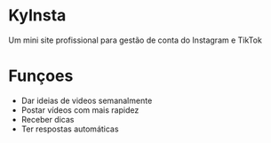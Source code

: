 # KyInsta
Um mini site profissional para gestão de conta do Instagram e TikTok

# Funçoes
- Dar ideias de videos semanalmente
- Postar vídeos com mais rapidez
- Receber dicas
- Ter respostas automáticas